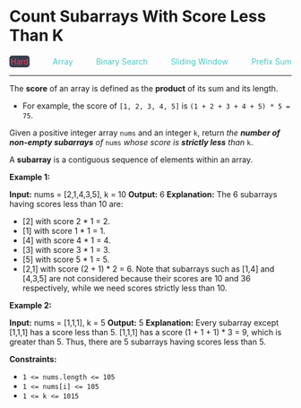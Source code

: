 # Count Subarrays With Score Less Than K

<div style="display: flex; justify-content: space-between; align-items: center">
<div style="color: #ff375f;
padding: 2px; background-color: #3a3f4b; border-radius: 5px;">Hard</div>
<div style="color: #46c6c2">Array</div>
<div style="color: #46c6c2">Binary Search</div>
<div style="color: #46c6c2">Sliding Window</div>
<div style="color: #46c6c2">Prefix Sum</div>
</div>

---

The **score** of an array is defined as the **product** of its sum and its length.

*   For example, the score of `[1, 2, 3, 4, 5]` is `(1 + 2 + 3 + 4 + 5) * 5 = 75`.

Given a positive integer array `nums` and an integer `k`, return _the **number of non-empty subarrays** of_ `nums` _whose score is **strictly less** than_ `k`.

A **subarray** is a contiguous sequence of elements within an array.

**Example 1:**

**Input:** nums = \[2,1,4,3,5\], k = 10
**Output:** 6
**Explanation:**
The 6 subarrays having scores less than 10 are:
- \[2\] with score 2 \* 1 = 2.
- \[1\] with score 1 \* 1 = 1.
- \[4\] with score 4 \* 1 = 4.
- \[3\] with score 3 \* 1 = 3. 
- \[5\] with score 5 \* 1 = 5.
- \[2,1\] with score (2 + 1) \* 2 = 6.
Note that subarrays such as \[1,4\] and \[4,3,5\] are not considered because their scores are 10 and 36 respectively, while we need scores strictly less than 10.

**Example 2:**

**Input:** nums = \[1,1,1\], k = 5
**Output:** 5
**Explanation:**
Every subarray except \[1,1,1\] has a score less than 5.
\[1,1,1\] has a score (1 + 1 + 1) \* 3 = 9, which is greater than 5.
Thus, there are 5 subarrays having scores less than 5.

**Constraints:**

*   `1 <= nums.length <= 105`
*   `1 <= nums[i] <= 105`
*   `1 <= k <= 1015`